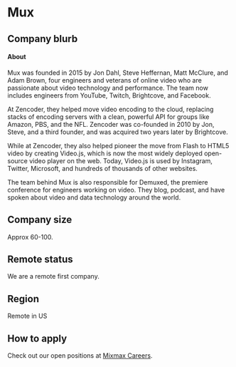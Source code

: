 # Mux

## Company blurb

#### About

Mux was founded in 2015 by Jon Dahl, Steve Heffernan, Matt McClure, and Adam Brown, four engineers and veterans of online video who are passionate about video technology and performance. The team now includes engineers from YouTube, Twitch, Brightcove, and Facebook.

At Zencoder, they helped move video encoding to the cloud, replacing stacks of encoding servers with a clean, powerful API for groups like Amazon, PBS, and the NFL. Zencoder was co-founded in 2010 by Jon, Steve, and a third founder, and was acquired two years later by Brightcove.

While at Zencoder, they also helped pioneer the move from Flash to HTML5 video by creating Video.js, which is now the most widely deployed open-source video player on the web. Today, Video.js is used by Instagram, Twitter, Microsoft, and hundreds of thousands of other websites.

The team behind Mux is also responsible for Demuxed, the premiere conference for engineers working on video. They blog, podcast, and have spoken about video and data technology around the world.

## Company size

Approx 60-100.

## Remote status

We are a remote first company.

## Region

Remote in US

## How to apply

Check out our open positions at [Mixmax Careers](https://mux.com/jobs).
